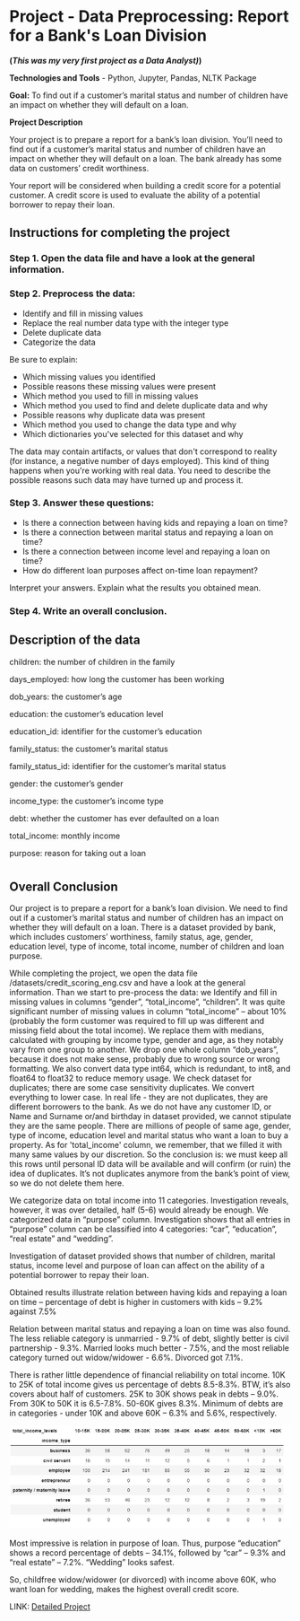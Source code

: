 # Project - Data Preprocessing: Report for a Bank's Loan Division

**(*This was my very first project as a Data Analyst)*)**

**Technologies and Tools** - Python, Jupyter, Pandas, NLTK Package


**Goal:** To find out if a customer’s marital status and number of children have an impact on whether they will default on a loan.

**Project Description**

Your project is to prepare a report for a bank’s loan division. You’ll need to find out if a customer’s marital status and number of children have an impact on whether they will default on a loan. The bank already has some data on customers’ credit worthiness.

Your report will be considered when building a credit score for a potential customer. A credit score is used to evaluate the ability of a potential borrower to repay their loan.

## Instructions for completing the project

### Step 1. Open the data file and have a look at the general information.

### Step 2. Preprocess the data:

- Identify and fill in missing values
- Replace the real number data type with the integer type
- Delete duplicate data
- Categorize the data

Be sure to explain:
- Which missing values you identified
- Possible reasons these missing values were present
- Which method you used to fill in missing values
- Which method you used to find and delete duplicate data and why
- Possible reasons why duplicate data was present
- Which method you used to change the data type and why
- Which dictionaries you've selected for this dataset and why

The data may contain artifacts, or values that don't correspond to reality (for instance, a negative number of days employed). This kind of thing happens when you're working with real data. You need to describe the possible reasons such data may have turned up and process it.

### Step 3. Answer these questions:

- Is there a connection between having kids and repaying a loan on time?
- Is there a connection between marital status and repaying a loan on time?
- Is there a connection between income level and repaying a loan on time?
- How do different loan purposes affect on-time loan repayment?

Interpret your answers. Explain what the results you obtained mean.

### Step 4. Write an overall conclusion.

## Description of the data
children: the number of children in the family

days_employed: how long the customer has been working

dob_years: the customer’s age

education: the customer’s education level

education_id: identifier for the customer’s education

family_status: the customer’s marital status

family_status_id: identifier for the customer’s marital status

gender: the customer’s gender

income_type: the customer’s income type

debt: whether the customer has ever defaulted on a loan

total_income: monthly income

purpose: reason for taking out a loan
#

## Overall Conclusion

Our project is to prepare a report for a bank’s loan division. We need to find out if a customer’s marital status and number of children has an impact on whether they will default on a loan. There is a dataset provided by bank, which includes customers’ worthiness, family status, age, gender, education level, type of income, total income, number of children and loan purpose.

While completing the project, we open the data file /datasets/credit_scoring_eng.csv and have a look at the general information. Than we start to pre-process the data: we Identify and fill in missing values in columns “gender”, “total_income”, “children”. It was quite significant number of missing values in column “total_income” – about 10% (probably the form customer was required to fill up was different and missing field about the total income). We replace them with medians, calculated with grouping by income type, gender and age, as they notably vary from one group to another. We drop one whole column “dob_years”, because it does not make sense, probably due to wrong source or wrong formatting. We also convert data type int64, which is redundant, to int8, and float64 to float32 to reduce memory usage. We check dataset for duplicates; there are some case sensitivity duplicates. We convert everything to lower case. In real life - they are not duplicates, they are different borrowers to the bank. As we do not have any customer ID, or Name and Surname or/and birthday in dataset provided, we cannot stipulate they are the same people. There are millions of people of same age, gender, type of income, education level and marital status who want a loan to buy a property. As for 'total_income' column, we remember, that we filled it with many same values by our discretion. So the conclusion is: we must keep all this rows until personal ID data will be available and will confirm (or ruin) the idea of duplicates. It’s not duplicates anymore from the bank’s point of view, so we do not delete them here.  

We categorize data on total income into 11 categories. 
Investigation reveals, however, it was over detailed, half (5-6) would already be enough. We categorized data in “purpose” column. Investigation shows that all entries in “purpose” column can be classified into 4 categories: “car”, “education”, “real estate” and “wedding”.

Investigation of dataset provided shows that number of children, marital status, income level and purpose of loan can affect on the ability of a potential borrower to repay their loan.

Obtained results illustrate relation between having kids and repaying a loan on time – percentage of debt is higher in customers with kids – 9.2% against 7.5%

Relation between marital status and repaying a loan on time was also found. The less reliable category is unmarried - 9.7% of debt, slightly better is civil partnership - 9.3%. Married looks much better - 7.5%, and the most reliable category turned out widow/widower - 6.6%. Divorced got 7.1%.

There is rather little dependence of financial reliability on total income. 10K to 25K of total income gives us percentage of debts 8.5-8.3%. BTW, it’s also covers about half of customers. 25K to 30K shows peak in debts – 9.0%. From 30K to 50K it is 6.5-7.8%. 50-60K gives 8.3%. Minimum of debts are in categories - under 10K and above 60K – 6.3% and 5.6%, respectively.

<p align="center">
    <img src=pivot.jpg width=700>
</p>

Most impressive is relation in purpose of loan. Thus, purpose “education” shows a record percentage of debts – 34.1%, followed by “car” – 9.3% and “real estate” – 7.2%. “Wedding” looks safest.

So, childfree widow/widower (or divorced) with income above 60K, who want loan for wedding, makes the highest overall credit score.



LINK: [Detailed Project](credit_scoring_1.ipynb)
